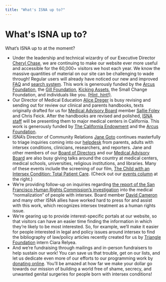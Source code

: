 ```yaml
---
title: "What's ISNA up to?"
---
```


# What's ISNA up to?

<p>What&#8217;s <span class="caps">ISNA</span> up to at the moment?  </p>

<ul>
	<li>Under the leadership and technical wizardry of our Executive Director <a href="/about/chase">Cheryl Chase</a>, we are continuing to make our website ever more useful and accessible for the 60,000+ visitors we host each year. We know the massive quantities of material on our site can be challenging to wade through! Regular users will already have noticed our new and improved <a href="/faq" title="Frequently Asked Questions"><span class="caps">FAQ</span></a> and <a href="/search">search system</a>. This work is generously funded by the <a href="http://www.arcusfoundation.org/pages/home.shtml">Arcus Foundation</a>, the <a href="http://www.gillfoundation.org/">Gill Foundation</a>, <a href="http://www.tidesfoundation.org/index_tf.cfm">Kicking Assets</a>, the Small Change Foundation, and individuals like you. <a href="/donate">(Hint, hint!)</a>.</li>
	<li>Our Director of Medical Education <a href="/about/dreger">Alice Dreger</a> is busy revising and sending out for review our clinical and parents handbooks, texts originally drafted for us for <a href="/about/medicalboard/">Medical Advisory Board</a> member <a href="http://www.sexmattersforwomen.com/authors.phtml">Sallie Foley</a> and Chris Feick. After the handbooks are revised and polished, <a href="/about/staff/"><span class="caps">ISNA</span> staff</a> will be presenting them to major medical centers in California. This work is generously funded by <a href="http://www.calendow.org/">The California Endowment</a> and the <a href="http://www.arcusfoundation.org/pages/home.shtml">Arcus Foundation</a>.</li>
	<li><span class="caps">ISNA</span>&#8217;s Director of Community Relations <a href="/about/goto">Jane Goto</a> continues masterfully to triage inquiries coming into our <a href="/about/contact">helpdesk</a> from parents, adults with intersex conditions, clinicians, researchers, and reporters. Jane and other members of our <a href="/about/board">Board of Directors</a> and our <a href="/about/medicalboard/">Medical Advisory Board</a> are also busy giving talks around the country at medical centers, medical schools, universities, religious institutions, and libraries. Many of these events include the screening of our film, <a href="/videos/total%5C_patient%5C_care">The Child with an Intersex Condition: Total Patient Care</a>. (Check out our <a href="/event">events column</a> at the right.)</li>
	<li>We&#8217;re providing follow-up on inquiries regarding <a href="/node/841">the report of the San Francisco Human Rights Commission&#8217;s investigation</a> into the medical &#8220;normalization&#8221; of people with intersex. Board member <a href="/about/cameron">David Cameron</a> and many other <span class="caps">ISNA</span> allies have worked hard to press for and assist with this work, which recognizes intersex treatment as a human rights issue.</li>
	<li>We&#8217;re gearing up to provide interest-specific portals at our website, so that visitors can have an easier time finding the information in which they&#8217;re likely to be most interested. So, for example, we&#8217;ll make it easier for people interested in legal and policy issues around intersex to find the bibliography of law/policy articles recently created for us by <a href="http://www.tri.org/">Triangle Foundation</a> intern Ciara Relyea.</li>
	<li>And we&#8217;re fundraising through mailings and in-person fundraisers to help sustain our work! You can save us that trouble, get on our lists, and let us dedicate even more of our efforts to our programming work by <a href="/donate">donating online</a>. You&#8217;ll be amazed at how far we make your dollar go towards our mission of building a world free of shame, secrecy, and unwanted genital surgeries for people born with intersex conditions!</li>
</ul>